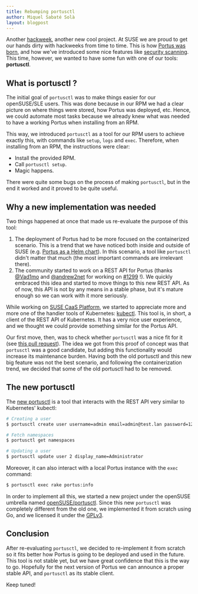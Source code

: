 ```yaml
---
title: Rebumping portusctl
author: Miquel Sabaté Solà
layout: blogpost
---
```


Another [hackweek](https://en.opensuse.org/Portal:Hackweek), another new cool
project. At SUSE we are proud to get our hands dirty with hackweeks from time to
time. This is how [Portus was
born](https://flavio.castelli.me/2015/04/23/introducing-portus-a-user-interface-for-docker-registry/),
and how we've introduced some nice features like [security
scanning](/2017/07/19/security-scanning.html). This time, however, we wanted to
have some fun with one of our tools: **portusctl**.

## What is portusctl ?

The initial goal of `portusctl` was to make things easier for our openSUSE/SLE
users. This was done because in our RPM we had a clear picture on where things
were stored, how Portus was deployed, etc. Hence, we could automate most tasks
because we already knew what was needed to have a working Portus when installing
from an RPM.

This way, we introduced `portusctl` as a tool for our RPM users to achieve
exactly this, with commands like `setup`, `logs` and `exec`. Therefore, when
installing from an RPM, the instructions were clear:

- Install the provided RPM.
- Call `portusctl setup`.
- Magic happens.

There were quite some bugs on the process of making `portusctl`, but in the end
it worked and it proved to be quite useful.

## Why a new implementation was needed

Two things happened at once that made us re-evaluate the purpose of this tool:

1. The deployment of Portus had to be more focused on the containerized
   scenario. This is a trend that we have noticed both inside and outside of
   SUSE (e.g. [Portus as a Helm
   chart](https://github.com/kubic-project/caasp-services)). In this scenario, a
   tool like `portusctl` didn't matter that much (the most important commands
   are irrelevant there).
2. The community started to work on a REST API for Portus (thanks
   [@Vad1mo](https://github.com/Vad1mo) and
   [@andrew2net](https://github.com/andrew2net) for working on
   [#1299](https://github.com/SUSE/Portus/pull/1299) !). We quickly embraced
   this idea and started to move things to this new REST API. As of now, this
   API is not by any means in a stable phase, but it's mature enough so we can
   work with it more seriously.

While working on [SUSE CaaS
Platform](https://www.suse.com/products/caas-platform/), we started to
appreciate more and more one of the handier tools of Kubernetes:
[kubectl](https://kubernetes.io/docs/user-guide/kubectl/). This tool is, in
short, a client of the REST API of Kubernetes. It has a very nice user
experience, and we thought we could provide something similar for the Portus
API.

Our first move, then, was to check whether `portusctl` was a nice fit for it
(see [this pull request](https://github.com/SUSE/Portus/pull/1403)). The idea we
got from this proof of concept was that `portusctl` was a good candidate, but
adding this functionality would increase its maintenance burden. Having both the
old portusctl and this new big feature was not the best scenario, and following
the containerization trend, we decided that some of the old portusctl had to be
removed.

## The new portusctl

The [new portusctl](https://github.com/openSUSE/portusctl) is a tool that
interacts with the REST API very similar to Kubernetes' kubectl:

```bash
# Creating a user
$ portusctl create user username=admin email=admin@test.lan password=12341234

# Fetch namespaces
$ portusctl get namespaces

# Updating a user
$ portusctl update user 2 display_name=Administrator
```

Moreover, it can also interact with a local Portus instance with the `exec`
command:

```bash
$ portusctl exec rake portus:info
```

In order to implement all this, we started a new project under the openSUSE
umbrella named
[openSUSE/portusctl](https://github.com/openSUSE/portusctl). Since this new
`portusctl` was completely different from the old one, we implemented it from
scratch using Go, and we licensed it under the [GPLv3](https://www.gnu.org/licenses/gpl-3.0.en.html).

## Conclusion

After re-evaluating `portusctl`, we decided to re-implement it from scratch so
it fits better how Portus is going to be deployed and used in the future. This
tool is not stable yet, but we have great confidence that this is the way to
go. Hopefully for the next version of Portus we can announce a proper stable
API, and `portusctl` as its stable client.

Keep tuned!
